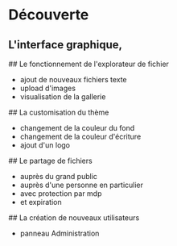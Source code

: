 # Découverte

## L'interface graphique,



## Le fonctionnement de l'explorateur de fichier

- ajout de nouveaux fichiers texte
- upload d'images
- visualisation de la gallerie

## La customisation du thème
- changement de la couleur du fond
- changement de la couleur d'écriture
- ajout d'un logo

## Le partage de fichiers

- auprès du grand public
- auprès d'une personne en particulier
- avec protection par mdp
- et expiration

## La création de nouveaux utilisateurs

- panneau Administration